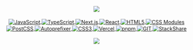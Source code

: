 <div align="center">
  <picture>
    <source 
      srcset="https://github-readme-stats-guylepage3.vercel.app/api?username=guylepage3&show_icons=false&bg_color=000000&title_color=ffffff&icon_color=ffffff&text_color=ffffff&hide_border=true&border_color=31363c&count_private=true&include_all_commits=true&hide=contribs&custom_title=GitHub%20Stats&ring_color=ffffff&card_width=290"
      media="(prefers-color-scheme: dark)"
    />
    <source
      srcset="https://github-readme-stats-guylepage3.vercel.app/api?username=guylepage3&show_icons=false&bg_color=ffffff00&title_color=25292e&icon_color=25292e&text_color=25292e&hide_border=false&border_color=d1d7dd&count_private=true&include_all_commits=true&hide=contribs&custom_title=GitHub%20Stats&ring_color=000000&card_width=290"
      media="(prefers-color-scheme: light), (prefers-color-scheme: no-preference)"
    />
    <img src="https://github-readme-stats.vercel.app/api?username=guylepage3&show_icons=false" />
  </picture>
</div>

<div align="center" style="display: inline_block"><br>
  <a href="https://developer.mozilla.org/en-US/docs/Learn/Getting_started_with_the_web/JavaScript_basics" target="_blank">
    <img align="center" alt="JavaScript" src="https://img.shields.io/badge/JavaScript-000000?style=for-the-badge&logo=javascript&logoColor=white">
  </a>
  <a href="https://www.typescriptlang.org/" target="_blank">
    <img align="center" alt="TypeScript" src="https://img.shields.io/badge/TypeScript-000000?style=for-the-badge&logo=typescript&logoColor=white">
  </a>
  <a href="https://nextjs.org/" target="_blank">
    <img align="center" alt="Next.js" src="https://img.shields.io/badge/NextJS-000000?style=for-the-badge&logo=next.js&logoColor=white">
  </a>
  <a href="https://react.dev/" target="_blank">
    <img align="center" alt="React" src="https://img.shields.io/badge/React-000000?style=for-the-badge&logo=react&logoColor=white">
  </a>
  <a href="https://developer.mozilla.org/en-US/docs/Glossary/HTML5" target="_blank">
    <img align="center" alt="HTML5" src="https://img.shields.io/badge/HTML5-000000?style=for-the-badge&logo=html5&logoColor=white">
  </a>
  <a href="https://github.com/css-modules/css-modules" target="_blank">
    <img align="center" alt="CSS Modules" src="https://img.shields.io/badge/CSS%20Modules-000000?style=for-the-badge&logo=cssmodules&logoColor=white">
  </a>
  <a href="https://postcss.org/" target="_blank">
    <img align="center" alt="PostCSS" src="https://img.shields.io/badge/PostCSS-000000?style=for-the-badge&logo=postcss&logoColor=white">
  </a>
  <a href="https://github.com/postcss/autoprefixer" target="_blank">
    <img align="center" alt="Autoprefixer" src="https://img.shields.io/badge/Autoprefixer-000000?style=for-the-badge&logo=autoprefixer&logoColor=white">
  </a>
  <a href="https://developer.mozilla.org/en-US/docs/Web/CSS" target="_blank">
    <img align="center" alt="CSS3" src="https://img.shields.io/badge/CSS3-000000?style=for-the-badge&logo=css3&logoColor=white">
  </a>
  <a href="https://vercel.com/" target="_blank">
    <img align="center" alt="Vercel" src="https://img.shields.io/badge/Vercel-000000?style=for-the-badge&logo=vercel&logoColor=white">
  </a>
  <a href="https://pnpm.io/" target="_blank">
    <img align="center" alt="pnpm" src="https://img.shields.io/badge/pnpm-000000?style=for-the-badge&logo=pnpm&logoColor=white">
  </a>
  <a href="https://git-scm.com/" target="_blank">
    <img align="center" alt="GIT" src="https://img.shields.io/badge/GIT-000000?style=for-the-badge&logo=git&logoColor=white">
  </a>
  <a href="https://stackshare.io/guylepage33/guylepage-com" target="_blank">
    <img align="center" alt="StackShare" src="https://img.shields.io/badge/StackShare-000000?style=for-the-badge&logo=stackshare&logoColor=white">
  </a>
</div>
<br/>
<div align="center"> 
  <picture>
    <a href="https://guylepage.com" target="_blank">
      <source align="center" alt="Guy Lepage" srcset="https://img.shields.io/badge/guylepage.com-000000?style=for-the-badge&logoColor=white" 
        media="(prefers-color-scheme: dark)" 
      />
      <source align="center" alt="Guy Lepage" srcset="https://img.shields.io/badge/guylepage.com-1f6feb?style=for-the-badge&logoColor=white" 
        media="(prefers-color-scheme: light), (prefers-color-scheme: no-preference)" 
      />
    </a>
    <a href="https://twitter.com/guylepage3" target="_blank">
      <source align="center" alt="Guy Lepage Twitter" srcset="https://img.shields.io/badge/Twitter-000000?style=for-the-badge&logo=twitter&logoColor=white" 
        media="(prefers-color-scheme: dark)" 
      />
      <source align="center" alt="Guy Lepage Twitter" srcset="https://img.shields.io/badge/Twitter-1f6feb?style=for-the-badge&logo=twitter&logoColor=white" 
        media="(prefers-color-scheme: light), (prefers-color-scheme: no-preference)" 
      />
    </a>
    <a href="https://www.linkedin.com/in/guylepage/" target="_blank">
      <source align="center" alt="Guy Lepage LinkedIn" srcset="https://img.shields.io/badge/LinkedIn-000000?style=for-the-badge&logo=linkedin&logoColor=white" 
        media="(prefers-color-scheme: dark)" 
      />
      <source align="center" alt="Guy Lepage LinkedIn" srcset="https://img.shields.io/badge/LinkedIn-1f6feb?style=for-the-badge&logo=linkedin&logoColor=white" 
        media="(prefers-color-scheme: light), (prefers-color-scheme: no-preference)" 
      />
    </a>
    <a href="https://www.buymeacoffee.com/guylepage3" target="_blank">
      <source align="center" alt="Buy Me a Coffee" srcset="https://img.shields.io/badge/Buy%20Me%20a%20Coffee-000000?style=for-the-badge&logoColor=white" 
        media="(prefers-color-scheme: dark)" 
      />
      <source align="center" alt="Buy Me a Coffee" srcset="https://img.shields.io/badge/Buy%20Me%20a%20Coffee-1f6feb?style=for-the-badge&logoColor=white"
        media="(prefers-color-scheme: light), (prefers-color-scheme: no-preference)" 
      />
    </a>
    <img src="https://img.shields.io/badge/" />
  </picture>
</div>

